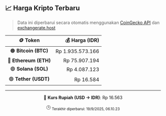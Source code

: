 

<!-- HARGA_KRIPTO -->
## 📈 Harga Kripto Terbaru

> Data ini diperbarui secara otomatis menggunakan [CoinGecko API](https://www.coingecko.com/) dan [exchangerate.host](https://exchangerate.host/)

<div align="center">

| 🪙 Token | 💰 Harga (IDR) |
|:------:|---------------:|
| 🟠 **Bitcoin (BTC)**   | Rp 1.935.573.166 |
| 🔵 **Ethereum (ETH)**  | Rp 75.907.194 |
| 🟣 **Solana (SOL)**    | Rp 4.087.123 |
| 🟢 **Tether (USDT)**   | Rp 16.584 |

---

💱 **Kurs Rupiah (USD → IDR)**: Rp 16.563

🕒 <sub>Terakhir diperbarui: 19/9/2025, 06.10.23</sub>

</div>
<!-- /HARGA_KRIPTO -->
